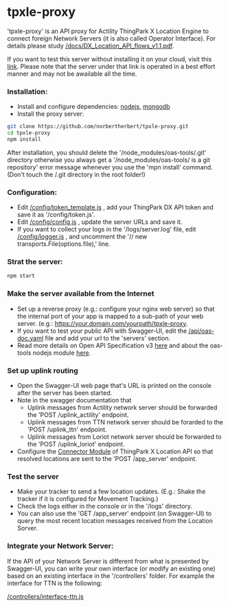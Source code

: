 # tpxle-proxy
'tpxle-proxy' is an API proxy for Actility ThingPark X Location Engine to connect foreign Network Servers (it is also called Operator Interface). For details please study 
[/docs/DX_Location_API_flows_v1.1.pdf](https://github.com/norbertherbert/tpxle-proxy/blob/master/docs/DX_Location_API_flows_v1.1.pdf).

If you want to test this server without installing it on your cloud, visit this [link](https://nano-things.net/tpxle-proxy/docs/). Please note that the server under that link is operated in a best effort manner and may not be awailable all the time.

### Installation:
* Install and configure dependencies: 
[nodejs](https://nodejs.org/), 
[mongodb](https://docs.mongodb.com/manual/installation/)
* Install the proxy server:
```bash
git clone https://github.com/norbertherbert/tpxle-proxy.git
cd tpxle-proxy
npm install
```
After installation, you should delete the '/node_modules/oas-tools/.git' directory otherwise you always get a '/node_modules/oas-tools/ is a git repository' error message whenever you use the 'mpn install' command. (Don't touch the /.git directory in the root folder!)
### Configuration:
* Edit 
[/config/token_template.js](https://github.com/norbertherbert/tpxle-proxy/blob/master/config/token_template.js)
, add your ThingPark DX API token and save it as '/config/token.js'. 
* Edit
[/config/config.js](https://github.com/norbertherbert/tpxle-proxy/blob/master/config/config.js)
, update the server URLs and save it.
* If you want to collect your logs in the '/logs/server.log' file, edit 
[/config/logger.js](https://github.com/norbertherbert/tpxle-proxy/blob/master/config/logger.js)
, and uncomment the '// new transports.File(options.file),' line.

### Strat the server:
```bash
npm start
```
### Make the server available from the Internet
* Set up a reverse proxy (e.g.: configure your nginx web server) so that the internal port of your app is mapped to a sub-path of your web server. (e.g.: https://your.domain.com/yourpath/tpxle-proxy.
* If you want to test your public API with Swagger-UI, edit the
[/api/oas-doc.yaml](https://github.com/norbertherbert/tpxle-proxy/blob/master/api/oas-doc.yaml) file and add your url to the 'servers' section.
* Read more details on Open API Specification v3 [here](https://github.com/OAI/OpenAPI-Specification/blob/master/versions/3.0.0.md) and about the oas-tools nodejs module [here](https://github.com/isa-group/oas-tools).
### Set up uplink routing
* Open the Swagger-UI web page that's URL is printed on the console after the server has been started.
* Note in the swagger documentation that
    * Uplink messages from Actility network server should be forwarded the 'POST /uplink_actility' endpoint.
    * Uplink messages from TTN network server should be forarded to the 'POST /uplink_ttn' endpoint.
    * Uplink messages from Loriot network server should be forwarded to the 'POST /uplink_loriot' endpoint.
* Configure the [Connector Module](https://dx-api.thingpark.com/location-connector/latest/swagger-ui/index.html?shortUrl=tpdx-location-connector-api-contract.json) of ThingPark X Location API so that resolved locations are sent to the 'POST /app_server' endpoint.
### Test the server
* Make your tracker to send a few location updates. (E.g.: Shake the tracker if it is configured for Movement Tracking.)
* Check the logs either in the console or in the '/logs' directory.
* You can also use the 'GET /app_server' endpoint (on Swagger-UI) to query the most recent location messages received from the Location Sorver. 

### Integrate your Network Server:
If the API of your Network Server is different from what is presented by Swagger-UI, you can write your own interface (or modify an existing one) based on an existing interface in the '/controllers' folder. For example the interface for TTN is the following:

[/controllers/interface-ttn.js](https://github.com/norbertherbert/tpxle-proxy/blob/master/controllers/interface-ttn.js)


